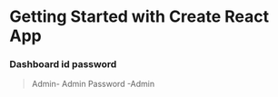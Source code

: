 # Getting Started with Create React App

### Dashboard id password
>  Admin- Admin
> Password -Admin

